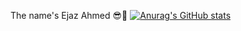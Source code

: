 The name's  Ejaz Ahmed 😎👋
[![Anurag's GitHub stats](https://github-readme-stats.vercel.app/api?username=Ejaz-100400)](https://github.com/anuraghazra/github-readme-stats)
